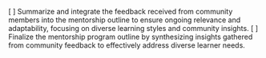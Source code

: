 [ ] Summarize and integrate the feedback received from community members into the mentorship outline to ensure ongoing relevance and adaptability, focusing on diverse learning styles and community insights.
[ ] Finalize the mentorship program outline by synthesizing insights gathered from community feedback to effectively address diverse learner needs.